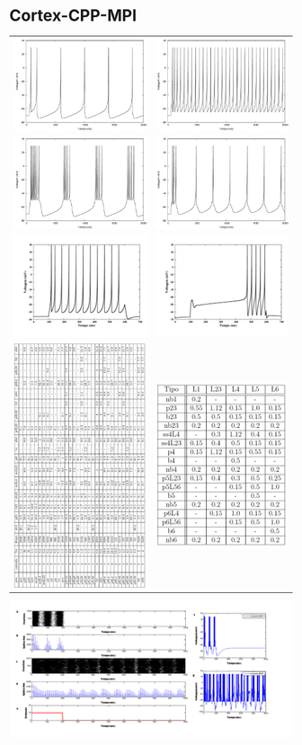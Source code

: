 # Cortex-CPP-MPI

|||
------------ | -------------
![](/Images/RS.png) | ![](/Images/FS.png)
![](/Images/CHS.png) | ![](/Images/IBS.png)
![](/Images/LTS.png) | ![](/Images/lscell.png)
![](/Images/table_connection.png) | ![](/Images/table_axonRange.png)

![](/Images/psth_raster_voltage_pt.png)
